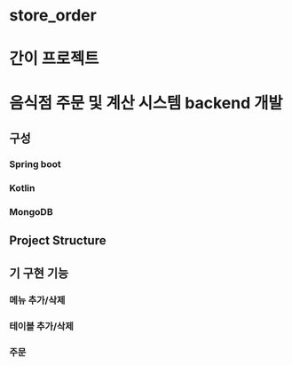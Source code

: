 # store_order
# 간이 프로젝트
# 음식점 주문 및 계산 시스템 backend 개발

## 구성 
### Spring boot 
### Kotlin
### MongoDB

## Project Structure 


## 기 구현 기능
### 메뉴 추가/삭제
### 테이블 추가/삭제
### 주문
